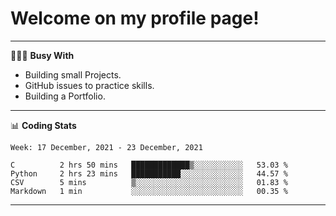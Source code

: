 # Welcome on my profile page!
<!-- print(("dralla"[::-1]+"s").capitalize()) -->

---
👨🏻‍💻 **Busy With**
* Building small Projects.
* GitHub issues to practice skills.
* Building a Portfolio.

---
📊 **Coding Stats**
<!--START_SECTION:waka-->
```text
Week: 17 December, 2021 - 23 December, 2021

C          2 hrs 50 mins   █████████████▒░░░░░░░░░░░   53.03 % 
Python     2 hrs 23 mins   ███████████░░░░░░░░░░░░░░   44.57 % 
CSV        5 mins          ▒░░░░░░░░░░░░░░░░░░░░░░░░   01.83 % 
Markdown   1 min           ░░░░░░░░░░░░░░░░░░░░░░░░░   00.35 % 
```
<!--END_SECTION:waka-->
---
